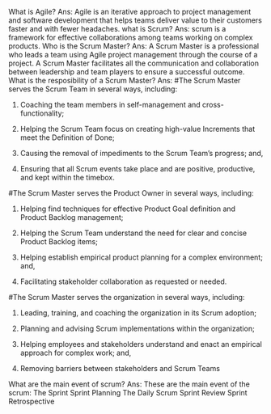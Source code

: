 What is Agile?
Ans: Agile is an iterative approach to project management and software development that helps teams deliver value to their customers faster and with fewer headaches.
what is Scrum?
Ans: scrum is a framework for effective collaborations among teams working on complex products.
Who is the Scrum Master?
Ans: A Scrum Master is a professional who leads a team using Agile project management through the course of a project. A Scrum Master facilitates all the communication and collaboration between leadership and team players to ensure a successful outcome.
What is the resposibility of a Scrum Master?
Ans: 
#The Scrum Master serves the Scrum Team in several ways, including:
1. Coaching the team members in self-management and cross-functionality;

2. Helping the Scrum Team focus on creating high-value Increments that meet the Definition of Done;

3. Causing the removal of impediments to the Scrum Team’s progress; and,

4. Ensuring that all Scrum events take place and are positive, productive, and kept within the timebox.

 #The Scrum Master serves the Product Owner in several ways, including:
1. Helping find techniques for effective Product Goal definition and Product Backlog management;

2. Helping the Scrum Team understand the need for clear and concise Product Backlog items;

3. Helping establish empirical product planning for a complex environment; and,

4. Facilitating stakeholder collaboration as requested or needed.

#The Scrum Master serves the organization in several ways, including:
1. Leading, training, and coaching the organization in its Scrum adoption;

2. Planning and advising Scrum implementations within the organization;

3. Helping employees and stakeholders understand and enact an empirical approach for complex work; and,

4. Removing barriers between stakeholders and Scrum Teams

What are the main event of scrum?
Ans: These are the main event of the scrum: 
The Sprint
Sprint Planning
The Daily Scrum
Sprint Review
Sprint Retrospective
 




